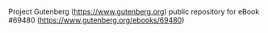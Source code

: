 Project Gutenberg (https://www.gutenberg.org) public repository for
eBook #69480 (https://www.gutenberg.org/ebooks/69480)

